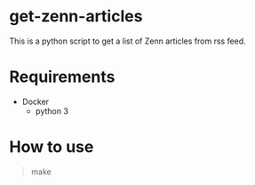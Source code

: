# get-zenn-articles

This is a python script to get a list of Zenn articles from rss feed.

# Requirements

- Docker
    - python 3

# How to use

>make
